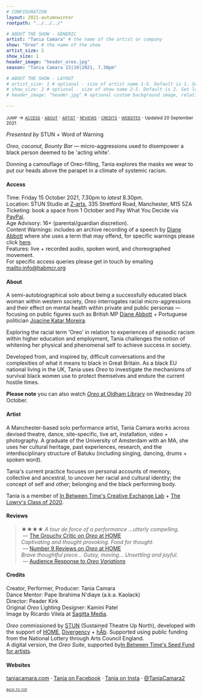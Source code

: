 ```yaml
---
# CONFIGURATION
layout: 2021-autumnwinter
rootpath: "../../../"

# ABOUT THE SHOW - GENERIC
artist: "Tania Camara" # the name of the artist or company
show: "Oreo" # the name of the show
artist_size: 2
show_size: 1
header_image: "header_oreo.jpg"    
season: "Tania Camara 15|10|2021, 7.30pm"

# ABOUT THE SHOW - LAYOUT
# artist_size: 1 # optional - size of artist name 1-5. Default is 1. Set longer names to lower values
# show_size: 2 # optional - size of show name 2-5. Default is 2. Set longer names to lower values
# header_image: "header.jpg" # optional custom background image, relative to current page

---
```

<span style='font-variant: small-caps'>jump → [access](/current/2021/oreo/#access) · [about](/current/2021/oreo/#about) · [artist](/current/2021/oreo/#artist) · [reviews](/current/2021/oreo/#reviews) · [credits](/current/2021/oreo/#credits) · [websites](/current/2021/oreo/#websites)</span> · <small>Updated 20 September 2021</small>         
         
*Presented by* STUN *+* Word of Warning        
         
*Oreo, coconut, Bounty Bar* — micro-aggressions used to disempower a black person deemed to be 'acting white'.        
        
Donning a camouflage of Oreo-filling, Tania explores the masks we wear to put our heads above the parapet in a climate of systemic racism.       
         
#### Access         
Time: Friday 15 October 2021, 7.30pm to *latest* 8.30pm.<br>Location: STUN Studio at <a href="https://www.z-arts.org/about-us/getting-here" target="_blank">Z-arts</a>, 335 Stretford Road, Manchester, M15 5ZA<br>Ticketing: book a space from 1 October and Pay What You Decide via <a href="http://paypal.me/warnmcr" target="_blank">PayPal</a>.<br>Age Advisory: 16+ (parental/guardian discretion).<br>Content Warnings: includes an archive recording of a speech by <a href="http://en.wikipedia.org/wiki/Diane_Abbott" target="_blank">Diane Abbott</a> where she uses a term that may offend, for specific warnings please click [here](/warnings).<br>Features: live + recorded audio, spoken word, and choreographed movement.<br>For specific access queries please get in touch by emailing <mailto:info@habmcr.org>         
         
#### About         
A semi-autobiographical solo about being a successfully educated black woman within western society, *Oreo* interrogates racial micro-aggressions and their effect on mental health within private and public personas — focusing on public figures such as British MP <a href="http://en.wikipedia.org/wiki/Diane_Abbott" target="_blank">Diane Abbott</a> + Portuguese politician <a href="http://en.wikipedia.org/wiki/Joacine_Katar_Moreira" target="_blank">Joacine Katar Moreira</a>.        
        
Exploring the racial term 'Oreo' in relation to experiences of episodic racism within higher education and employment, Tania challenges the notion of whitening her physical and phenomenal self to achieve success in society.        
         
Developed from, and inspired by, difficult conversations and the complexities of what it means to black in Great Britain. As a black EU national living in the UK, Tania uses *Oreo* to investigate the mechanisms of survival black women use to protect themselves and endure the current hostile times.         
         
**Please note** you can also watch <a href="https://eventbrite.co.uk/e/oreo-tickets-168434685679" target="_blank">*Oreo* at Oldham Library</a> on Wednesday 20 October.       
         
#### Artist          
A Manchester-based solo performance artist, Tania Camara works across devised theatre, dance, site-specific, live art, installation, video + photography. A graduate of the University of Amsterdam with an MA, she uses her cultural heritage, past experiences, research, and the interdisciplinary structure of Batuku (including singing, dancing, drums + spoken word).        
        
Tania's current practice focuses on personal accounts of memory, collective and ancestral, to uncover her racial and cultural identity; the concept of self and other; belonging and the black performing body.        
       
Tania is a member of <a href="http://inbetweentime.co.uk/creative-exchange-lab" target="_blank">In Between Time's Creative Exchange Lab</a> + <a href="http://thelowry.com/about-us/artist-development/class-of-programme" target="_blank">The Lowry's Class of 2020</a>.         
        
#### Reviews        
>★★★★ *A tour de force of a performance …utterly compelling.*<br>&nbsp;— <a href="http://www.thegrouchycritic.com/oreo-review" target="_blank">The Grouchy Critic on *Oreo* at HOME</a><br>*Captivating and thought provoking. Food for thought.*<br>&nbsp;— <a href="http://number9reviews.blogspot.com/2020/01/theatre-review-oreo-home-manchester.html" target="_blank">Number 9 Reviews on *Oreo* at HOME</a><br>*Brave thoughtful piece… Gutsy, moving… Unsettling and joyful.*<br>&nbsp;— [Audience Response to *Oreo Variations*](/archive/2020-spring/camara)         
         
#### Credits          
Creator, Performer, Producer: Tania Camara<br>Dance Mentor: Pape Ibrahima N'diaye (a.k.a. Kaolack)<br>Director: Peader Kirk<br>Original *Oreo* Lighting Designer: Kamini Patel<br>Image by Ricardo Vilela at <a href="http://sagittamedia.co.uk/site2" target="_blank">Sagitta Media</a>.       
         
*Oreo* commissioned by <a href="http://stunlive.com" target="_blank">STUN</a> (Sustained Theatre Up North), developed with the support of <a href="http://homemcr.org/article/push-2020-commissions" target="_blank">HOME</a>, <a href="http://divergencymcr.org" target="_blank">Divergency</a> + [hÅb](/hab). Supported using public funding from the National Lottery through Arts Council England.<br>A digital version, the *Oreo Suite*, supported by<a href="http://inbetweentime.co.uk" target="_blank">In Between Time's Seed Fund for artists</a>.         
       
#### Websites         
<a href="http://taniacamara.com" target="_blank">taniacamara.com</a> · <a href="http://www.facebook.com/TaniaCamara.Performance.Artist" target="_blank">Tania on Facebook</a> · <a href="http://instagram.com/taniacamara20" target="_blank">Tania on Insta</a> · <a href="http://twitter.com/TaniaCamara2" target="_blank">@TaniaCamara2</a>             
        
<small><span style='font-variant: small-caps'>[back to top](/current/2021/oreo)</span></small>
